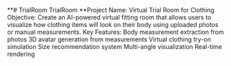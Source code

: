 **# TrialRoom
TrialRoom
**Project Name: Virtual Trial Room for Clothing
Objective: Create an AI-powered virtual fitting room that allows users to visualize how clothing items will look on their body using uploaded photos or manual measurements.
Key Features:
Body measurement extraction from photos
3D avatar generation from measurements
Virtual clothing try-on simulation
Size recommendation system
Multi-angle visualization
Real-time rendering
